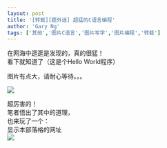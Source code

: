 ```yaml
---
layout: post
title: '[转载][题外话] 超猛的C语言编程'
author: 'Gary Ng'
tags: ['其他','图片C语言','图片写字','图片编程','转载']
---
```


在网海中逛逛是发现的，真的很猛！  
 看下就知道了（这是个Hello World程序）  
  
 图片有点大，请耐心等待。。。  
  
[![](http://4.bp.blogspot.com/-IEXO8vUnPZk/Tqt52e00CcI/AAAAAAAAAbo/ay38Xb0ZHn8/s1600/QlGpd.gif)](http://4.bp.blogspot.com/-IEXO8vUnPZk/Tqt52e00CcI/AAAAAAAAAbo/ay38Xb0ZHn8/s1600/QlGpd.gif)
  
  
  
 超厉害的！  
 笔者悟出了其中的道理，  
 也来玩了一个：  
 显示本部落格的网址  
[![](http://1.bp.blogspot.com/-7Yqr7q23IjQ/Tqt9UmIU_fI/AAAAAAAAAbw/-J2v0phY3DU/s1600/agary.gif)](http://1.bp.blogspot.com/-7Yqr7q23IjQ/Tqt9UmIU_fI/AAAAAAAAAbw/-J2v0phY3DU/s1600/agary.gif)
  
  
  

